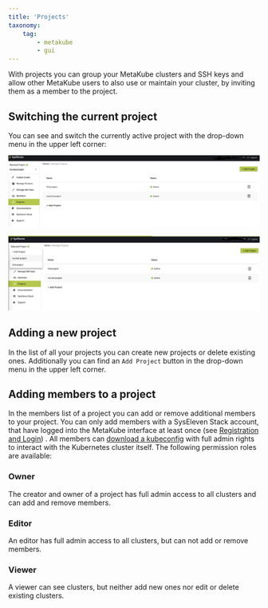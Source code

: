 ```yaml
---
title: 'Projects'
taxonomy:
    tag:
        - metakube
        - gui
---
```


With projects you can group your MetaKube clusters and SSH keys and allow other MetaKube users to also use or maintain your cluster, by inviting them as a member to the project.

## Switching the current project

You can see and switch the currently active project with the drop-down menu in the upper left corner:

![Show current project](show-project.png)

![Switch project](switch-project.png)

## Adding a new project

In the list of all your projects you can create new projects or delete existing ones. Additionally you can find an `Add Project` button in the drop-down menu in the upper left corner.

## Adding members to a project

In the members list of a project you can add or remove additional members to your project. You can only add members with a SysEleven Stack account, that have logged into the MetaKube interface at least once (see [Registration and Login](../01.registration-and-login/default.en.md)) . All members can [download a kubeconfig](../../03.Tutorials/06.download-the-kubeconfig/default.en.md) with full admin rights to interact with the Kubernetes cluster itself. The following permission roles are available:

### Owner

The creator and owner of a project has full admin access to all clusters and can add and remove members.

### Editor

An editor has full admin access to all clusters, but can not add or remove members.

### Viewer

A viewer can see clusters, but neither add new ones nor edit or delete existing clusters.
